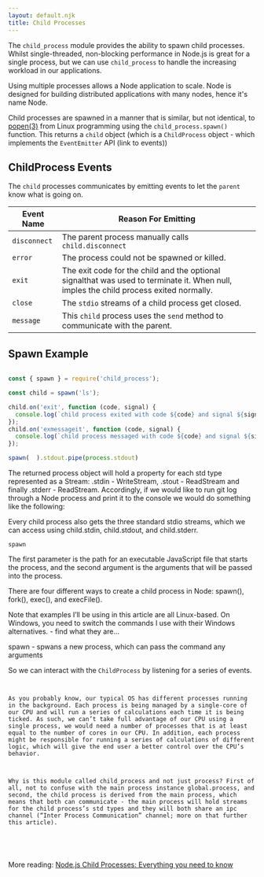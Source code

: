 ```yaml
---
layout: default.njk
title: Child Processes
---
```


The `child_process` module provides the ability to spawn child processes. Whilst single-threaded, non-blocking performance in Node.js is great for a single process, but we can use `child_process` to handle the increasing workload in our applications.

Using multiple processes allows a Node application to scale. Node is designed for building distributed applications with many nodes, hence it's name Node.

Child processes are spawned in a manner that is similar, but not identical, to [popen(3)](http://man7.org/linux/man-pages/man3/popen.3.html) from Linux programming using the `child_process.spawn()` function. This returns
a `child` object (which is a `ChildProcess` object - which implements the `EventEmitter` API (link to events))

## ChildProcess Events

The `child` processes communicates by emitting events to let the `parent` know what is going on.

| Event Name   | Reason For Emitting                                                         |
|--------------|-----------------------------------------------------------------------------|
| `disconnect` | The parent process manually calls `child.disconnect`                        |
| `error`      | The process could not be spawned or killed.                                 |
| `exit`       | The exit code for the child and the optional signalthat was used to terminate it. When null, imples the child process exited normally. |
| `close`      | The `stdio` streams of a child process get closed.                          |
| `message`    | This `child` process uses the `send` method to communicate with the parent. |

## Spawn Example

```javascript

const { spawn } = require('child_process');

const child = spawn('ls');

child.on('exit', function (code, signal) {
  console.log(`child process exited with code ${code} and signal ${signal}`);
});
child.on('exmessageit', function (code, signal) {
  console.log(`child process messaged with code ${code} and signal ${signal}`);
});

spawn(  ).stdout.pipe(process.stdout)

```
The returned process object will hold a property for each std type represented as a Stream: .stdin - WriteStream, .stout - ReadStream and finally .stderr - ReadStream. Accordingly, if we would like to run git log through a Node process and print it to the console we would do something like the following:

Every child process also gets the three standard stdio streams, which we can access using child.stdin, child.stdout, and child.stderr.

`spawn`

The first parameter is the path for an executable JavaScript file that starts the process, and the second argument is the arguments that will be passed into the process.




There are four different ways to create a child process in Node: spawn(), fork(), exec(), and execFile().

Note that examples I’ll be using in this article are all Linux-based. On Windows, you need to switch the commands I use with their Windows alternatives. - find what they are...


spawn - spwans a new process, which can pass the command any arguments




So we can interact with the `ChildProcess` by listening for a series of events.


```


As you probably know, our typical OS has different processes running in the background. Each process is being managed by a single-core of our CPU and will run a series of calculations each time it is being ticked. As such, we can’t take full advantage of our CPU using a single process, we would need a number of processes that is at least equal to the number of cores in our CPU. In addition, each process might be responsible for running a series of calculations of different logic, which will give the end user a better control over the CPU’s behavior.



Why is this module called child_process and not just process? First of all, not to confuse with the main process instance global.process, and second, the child process is derived from the main process, which means that both can communicate - the main process will hold streams for the child process’s std types and they will both share an ipc channel (“Inter Process Communication” channel; more on that further this article).





```




More reading: [Node.js Child Processes: Everything you need to know
](https://www.freecodecamp.org/news/node-js-child-processes-everything-you-need-to-know-e69498fe970a/)


